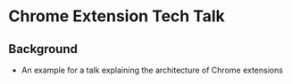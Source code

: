 # Chrome Extension Tech Talk

## Background
- An example for a talk explaining the architecture of Chrome extensions
